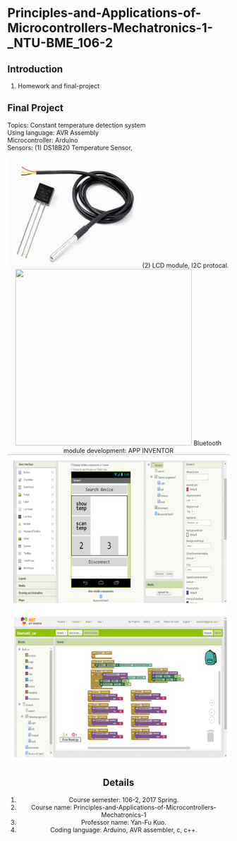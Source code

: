 # Principles-and-Applications-of-Microcontrollers-Mechatronics-1-_NTU-BME_106-2

## Introduction
1. Homework and final-project

## Final Project
Topics: Constant temperature detection system  
Using language: AVR Assembly  
Microcontroller: Arduino  
Sensors: (1) DS18B20 Temperature Sensor,  
<div align=center><img width="300" height="250" src="https://github.com/Yi-Huaaa/Principles-and-Applications-of-Microcontrollers-Mechatronics-1-_NTU-BME_106-2/blob/master/Android%20app_Buetooth/ds18b20.jpg"/>  
         (2) LCD module, I2C protocal.  
<div align=center><img width="400" height="400" src="https://imgaz1.staticbg.com/thumb/large/oaupload/banggood/images/BB/9F/ccd362c3-1458-4052-bb74-e23cfa429fe4.jpg"/>  
Bluetooth module development: APP INVENTOR  
<div align=center><img width="700" height="700" src="https://github.com/Yi-Huaaa/Principles-and-Applications-of-Microcontrollers-Mechatronics-1-_NTU-BME_106-2/blob/master/app_inventor.png"/>


## Details
1. Course semester: 106-2, 2017 Spring.
1. Course name: Principles-and-Applications-of-Microcontrollers-Mechatronics-1
1. Professor name:  Yan-Fu Kuo.
1. Coding language: Arduino, AVR assembler, c, c++.


